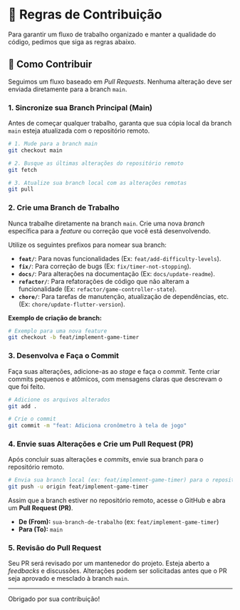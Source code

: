 # 🤝 Regras de Contribuição

Para garantir um fluxo de trabalho organizado e manter a qualidade do código, pedimos que siga as regras abaixo.

## 🚀 Como Contribuir

Seguimos um fluxo baseado em *Pull Requests*. Nenhuma alteração deve ser enviada diretamente para a branch `main`.

### 1. Sincronize sua Branch Principal (Main)

Antes de começar qualquer trabalho, garanta que sua cópia local da branch `main` esteja atualizada com o repositório remoto.

```bash
# 1. Mude para a branch main
git checkout main

# 2. Busque as últimas alterações do repositório remoto
git fetch

# 3. Atualize sua branch local com as alterações remotas
git pull
```

### 2\. Crie uma Branch de Trabalho

Nunca trabalhe diretamente na branch `main`. Crie uma nova *branch* específica para a *feature* ou correção que você está desenvolvendo.

Utilize os seguintes prefixos para nomear sua branch:

  * **`feat/`**: Para novas funcionalidades (Ex: `feat/add-difficulty-levels`).
  * **`fix/`**: Para correção de bugs (Ex: `fix/timer-not-stopping`).
  * **`docs/`**: Para alterações na documentação (Ex: `docs/update-readme`).
  * **`refactor/`**: Para refatorações de código que não alteram a funcionalidade (Ex: `refactor/game-controller-state`).
  * **`chore/`**: Para tarefas de manutenção, atualização de dependências, etc. (Ex: `chore/update-flutter-version`).

**Exemplo de criação de branch:**

```bash
# Exemplo para uma nova feature
git checkout -b feat/implement-game-timer
```

### 3\. Desenvolva e Faça o Commit

Faça suas alterações, adicione-as ao *stage* e faça o *commit*. Tente criar commits pequenos e atômicos, com mensagens claras que descrevam o que foi feito.

```bash
# Adicione os arquivos alterados
git add .

# Crie o commit
git commit -m "feat: Adiciona cronômetro à tela de jogo"
```

### 4\. Envie suas Alterações e Crie um Pull Request (PR)

Após concluir suas alterações e *commits*, envie sua branch para o repositório remoto.

```bash
# Envia sua branch local (ex: feat/implement-game-timer) para o repositório remoto
git push -u origin feat/implement-game-timer
```

Assim que a branch estiver no repositório remoto, acesse o GitHub e abra um **Pull Request (PR)**.

  * **De (From):** `sua-branch-de-trabalho` (ex: `feat/implement-game-timer`)
  * **Para (To):** `main`

### 5\. Revisão do Pull Request

Seu PR será revisado por um mantenedor do projeto. Esteja aberto a *feedbacks* e discussões. Alterações podem ser solicitadas antes que o PR seja aprovado e mesclado à branch `main`.

-----

Obrigado por sua contribuição\!